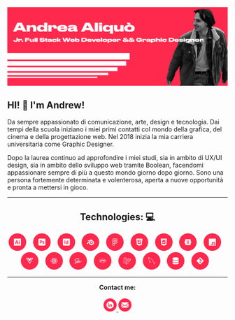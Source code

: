 <!DOCTYPE html>
<html lang="en">
<head>
    <meta charset="UTF-8">
    <meta name="viewport" content="width=device-width, initial-scale=1.0">
    <link rel="stylesheet" href="github-markdown.css">
</head>
    <body>
        <div>
            <img src="./img/GitHubBanner.jpg"alt=" Andrea Aliquò / Jr.Full Stack Web Developer && Graphic Designer">
            <h2>HI! &#128075; I'm Andrew!</h2>
            <p>
                Da sempre appassionato di comunicazione, arte, design e tecnologia. Dai tempi della scuola iniziano i miei primi contatti col mondo della grafica, del cinema e della progettazione web. Nel 2018 inizia la mia carriera universitaria come Graphic Designer.
            </p>
            <p>
                Dopo la laurea continuo ad approfondire i miei studi, sia in ambito di UX/UI design, sia in ambito dello sviluppo web tramite Boolean, facendomi appassionare sempre di più a questo mondo giorno dopo giorno. Sono una persona fortemente determinata e volenterosa, aperta a nuove opportunità e pronta a mettersi in gioco.
            </p>
            <hr>
            <div align="center">
                <h2><strong>Technologies: </strong> &#128187;</h2>
                <img width="40px" src="./img/Ai.png" alt=" Adobe Illustrator">&nbsp;&nbsp;&nbsp;
                <img width="40px" src="./img/Ps.png" alt=" Adobe Photoshop">&nbsp;&nbsp;&nbsp;
                <img width="40px" src="./img/Id.png" alt=" Adobe InDesign">&nbsp;&nbsp;&nbsp;
                <img width="40px" src="./img/Blender.png" alt=" Blender">&nbsp;&nbsp;&nbsp;
                <img width="40px" src="./img/Figrma.png" alt=" Figma">&nbsp;&nbsp;&nbsp;
                <img width="40px" src="./img/Html.png" alt=" Html5">&nbsp;&nbsp;&nbsp;
                <img width="40px" src="./img/Css.png" alt=" Css3">&nbsp;&nbsp;&nbsp;
                <img width="40px" src="./img/Bootstrap.png" alt=" Bootstrap">&nbsp;&nbsp;&nbsp;
                <img width="40px" src="./img/Js.png" alt=" JavaScript">&nbsp;&nbsp;&nbsp;
                <img width="40px" src="./img/Vue.png" alt=" VueJs">&nbsp;&nbsp;&nbsp;
                <img width="40px" src="./img/React.png" alt=" ReactJs">&nbsp;&nbsp;&nbsp;
                <img width="40px" src="./img/Sass.png" alt=" Sass">&nbsp;&nbsp;&nbsp;
                <img width="40px" src="./img/Php.png" alt=" PHP">&nbsp;&nbsp;&nbsp;
                <img width="40px" src="./img/Laravel.png" alt=" Laravel">&nbsp;&nbsp;&nbsp;
                <img width="40px" src="./img/MySql.png" alt=" MySql">&nbsp;&nbsp;&nbsp;
                <img width="40px" src="./img/Db.png" alt=" Db Relazionale">&nbsp;&nbsp;&nbsp;
                <img width="40px" src="./img/Git.png" alt=" Git Versioning">&nbsp;&nbsp;&nbsp;
            </div>
            <hr>
            <p align="center">
                <strong>Contact me:</strong>
                <br>
                <br>
                <a target="_blank" rel="noopener noreferrer" href="https://www.linkedin.com/in/andreaaliquò4/">
                    <img width="30px" src="./img/LinkedinIcon.png" alt="LinkedInIcon">
                </a>
                <a target="_blank" href="mailto:andrea.aliquo99@gmail.com">
                    <img width="30px" src="./img/MailIcon.png" alt="EmailIcon">
                </a>
            </p>
        </div>
    </body>
</html>